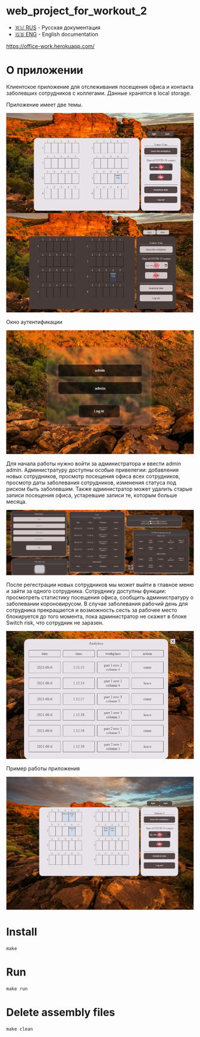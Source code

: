 # web_project_for_workout_2

- [:ru: RUS](./README.ru.md) - Русская документация
- [:uk: ENG](./README.md) - English documentation

https://office-work.herokuapp.com/

# О приложении
Клиентское приложение для отслеживания посещения офиса и контакта заболевших сотрудников с коллегами. Данные хранятся в local storage. 

Приложение имеет две темы.

![Theme](img/theme.png)

Окно аутентификации

![Login in](img/log_in.png)

Для начала работы нужно войти за администратора и ввести admin admin. Администратуру доступны особые привелегии: добавления новых сотрудников, просмотр посещения офиса всех сотрудников, просмотр даты заболевания сотрудников, изменения статуса под риском быть заболевшим. Также администратор может удалить старые записи посещения офиса, устаревшие записи те, которым больше месяца.

![Admin option](img/admin_option.png)

После регестрации новых сотрудников мы может выйти в главное меню и зайти за одного сотрудника. Сотруднику доступны функции: просмотреть статистику посещения офиса, сообщить администратуру о заболевании короновирусом. В случае заболевания рабочий день для сотрудника прекращается и возможность сесть за рабочее место блокируется до того момента, пока администратор не скажет в блоке Switch risk, что сотрудник не заразен.

![Analytics](img/analytics.png)

Пример работы приложения

![Example](img/example.png)


#  Install 

```
make
```

#  Run 

```
make run

```
#  Delete assembly files

```
make clean
```
